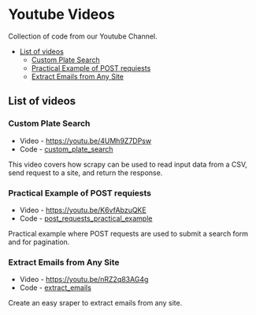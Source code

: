 # Youtube Videos

Collection of code from our Youtube Channel.

- [List of videos](#list-of-videos)
  - [Custom Plate Search](#custom-plate-search)
  - [Practical Example of POST requiests](#practical-example-of-post-requiests)
  - [Extract Emails from Any Site](#extract-emails-from-any-site)

## List of videos

### Custom Plate Search

- Video - <https://youtu.be/4UMh9Z7DPsw>
- Code - [custom_plate_search](custom_plate_search)

This video covers how scrapy can be used to read input data from a CSV, send request to a site, and return the response.

### Practical Example of POST requiests

- Video - <https://youtu.be/K6vfAbzuQKE>
- Code -  [post_requests_practical_example](post_requests_practical_example)

Practical example where POST requests are used to submit a search form and for pagination.

### Extract Emails from Any Site

- Video - <https://youtu.be/nRZ2q83AG4g>
- Code -  [extract_emails](extract_emails)

Create an easy sraper to extract emails from any site.
